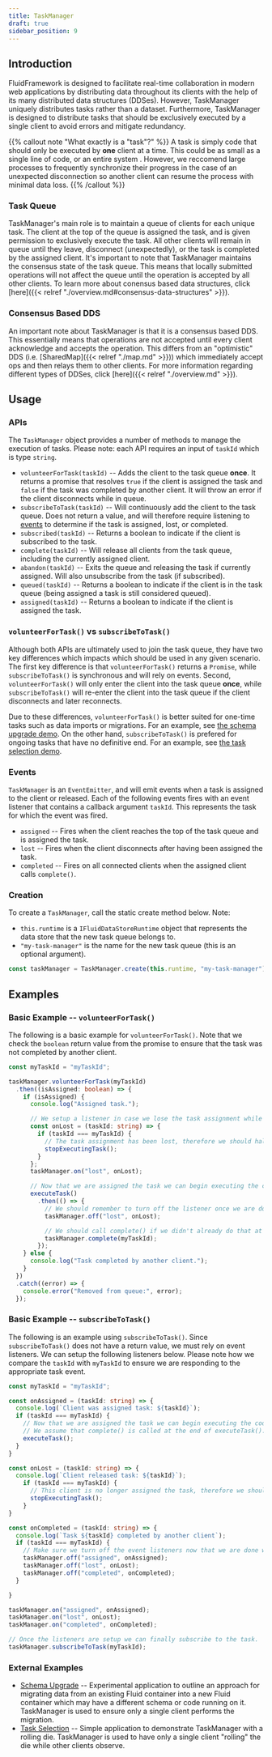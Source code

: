 ```yaml
---
title: TaskManager
draft: true
sidebar_position: 9
---
```


## Introduction

FluidFramework is designed to facilitate real-time collaboration in modern web applications by distributing data throughout its clients with the help of its many distributed data structures (DDSes). However, TaskManager uniquely distributes tasks rather than a dataset. Furthermore, TaskManager is designed to distribute tasks that should be exclusively executed by a single client to avoid errors and mitigate redundancy.

{{% callout note "What exactly is a \"task\"?" %}}
A task is simply code that should only be executed by **one** client at a time. This could be as small as a single line of code, or an entire system . However, we reccomend large processes to frequently synchronize their progress in the case of an unexpected disconnection so another client can resume the process with minimal data loss.
{{% /callout %}}

### Task Queue

TaskManager's main role is to maintain a queue of clients for each unique task. The client at the top of the queue is assigned the task, and is given permission to exclusively execute the task. All other clients will remain in queue until they leave, disconnect (unexpectedly), or the task is completed by the assigned client. It's important to note that TaskManager maintains the consensus state of the task queue. This means that locally submitted operations will not affect the queue until the operation is accepted by all other clients. To learn more about conensus based data structures, click [here]({{< relref "./overview.md#consensus-data-structures" >}}).

### Consensus Based DDS

An important note about TaskManager is that it is a consensus based DDS. This essentially means that operations are not accepted until every client acknowledge and accepts the operation. This differs from an "optimistic" DDS (i.e. [SharedMap]({{< relref "./map.md" >}})) which immediately accept ops and then relays them to other clients. For more information regarding different types of DDSes, click [here]({{< relref "./overview.md" >}}).

## Usage

### APIs

The `TaskManager` object provides a number of methods to manage the execution of tasks. Please note: each API requires an input of `taskId` which is type `string`.


-   `volunteerForTask(taskId)` -- Adds the client to the task queue **once**. It returns a promise that resolves `true` if the client is assigned the task and `false` if the task was completed by another client. It will throw an error if the client disconnects while in queue.
-   `subscribeToTask(taskId)` -- Will continuously add the client to the task queue. Does not return a value, and will therefore require listening to [events](#events) to determine if the task is assigned, lost, or completed.
-   `subscribed(taskId)` -- Returns a boolean to indicate if the client is subscribed to the task.
-   `complete(taskId)` -- Will release all clients from the task queue, including the currently assigned client.
-   `abandon(taskId)` -- Exits the queue and releasing the task if currently assigned. Will also unsubscribe from the task (if subscribed).
-   `queued(taskId)` -- Returns a boolean to indicate if the client is in the task queue (being assigned a task is still considered queued).
-   `assigned(taskId)` -- Returns a boolean to indicate if the client is assigned the task.


### `volunteerForTask()` vs `subscribeToTask()`

Although both APIs are ultimately used to join the task queue, they have two key differences which impacts which should be used in any given scenario. The first key difference is that `volunteerForTask()` returns a `Promise`, while `subscribeToTask()` is synchronous and will rely on events. Second, `volunteerForTask()` will only enter the client into the task queue **once**, while `subscribeToTask()` will re-enter the client into the task queue if the client disconnects and later reconnects.

Due to these differences, `volunteerForTask()` is better suited for one-time tasks such as data imports or migrations. For an example, see [the schema upgrade demo](#external-examples). On the other hand, `subscribeToTask()` is prefered for ongoing tasks that have no definitive end. For an example, see [the task selection demo](#external-examples).

### Events

`TaskManager` is an `EventEmitter`, and will emit events when a task is assigned to the client or released. Each of the following events fires with an event listener that contains a callback argument `taskId`. This represents the task for which the event was fired.

-   `assigned` -- Fires when the client reaches the top of the task queue and is assigned the task.
-   `lost` -- Fires when the client disconnects after having been assigned the task.
-   `completed` -- Fires on all connected clients when the assigned client calls `complete()`.

### Creation

To create a `TaskManager`, call the static create method below. Note:

-   `this.runtime` is a `IFluidDataStoreRuntime` object that represents the data store that the new task queue belongs to.
-   `"my-task-manager"` is the name for the new task queue (this is an optional argument).

```typescript
const taskManager = TaskManager.create(this.runtime, "my-task-manager");
```

## Examples

### Basic Example -- `volunteerForTask()`

The following is a basic example for `volunteerForTask()`. Note that we check the `boolean` return value from the promise to ensure that the task was not completed by another client.

```typescript
const myTaskId = "myTaskId";

taskManager.volunteerForTask(myTaskId)
  .then((isAssigned: boolean) => {
    if (isAssigned) {
      console.log("Assigned task.");

      // We setup a listener in case we lose the task assignment while executing the code.
      const onLost = (taskId: string) => {
        if (taskId === myTaskId) {
          // The task assignment has been lost, therefore we should halt execution.
          stopExecutingTask();
        }
      };
      taskManager.on("lost", onLost);

      // Now that we are assigned the task we can begin executing the code.
      executeTask()
        .then(() => {
          // We should remember to turn off the listener once we are done with it.
          taskManager.off("lost", onLost);

          // We should call complete() if we didn't already do that at the end of executeTask().
          taskManager.complete(myTaskId);
        });
    } else {
      console.log("Task completed by another client.");
    }
  })
  .catch((error) => {
    console.error("Removed from queue:", error);
  });
```

### Basic Example -- `subscribeToTask()`

The following is an example using `subscribeToTask()`. Since `subscribeToTask()` does not have a return value, we must rely on event listeners. We can setup the following listeners below. Please note how we compare the `taskId` with `myTaskId` to ensure we are responding to the appropriate task event.


```typescript
const myTaskId = "myTaskId";

const onAssigned = (taskId: string) => {
  console.log(`Client was assigned task: ${taskId}`);
  if (taskId === myTaskId) {
    // Now that we are assigned the task we can begin executing the code.
    // We assume that complete() is called at the end of executeTask().
    executeTask();
  }
}

const onLost = (taskId: string) => {
  console.log(`Client released task: ${taskId}`);
    if (taskId === myTaskId) {
      // This client is no longer assigned the task, therefore we should halt execution.
      stopExecutingTask();
    }
}

const onCompleted = (taskId: string) => {
  console.log(`Task ${taskId} completed by another client`);
  if (taskId === myTaskId) {
    // Make sure we turn off the event listeners now that we are done with them.
    taskManager.off("assigned", onAssigned);
    taskManager.off("lost", onLost);
    taskManager.off("completed", onCompleted);
  }

}

taskManager.on("assigned", onAssigned);
taskManager.on("lost", onLost);
taskManager.on("completed", onCompleted);

// Once the listeners are setup we can finally subscribe to the task.
taskManager.subscribeToTask(myTaskId);
```

### External Examples

-   [Schema Upgrade](https://github.com/microsoft/FluidFramework/tree/main/examples/hosts/app-integration/schema-upgrade) -- Experimental application to outline an approach for migrating data from an existing Fluid container into a new Fluid container which may have a different schema or code running on it. TaskManager is used to ensure only a single client performs the migration.
-   [Task Selection](https://github.com/microsoft/FluidFramework/tree/main/examples/data-objects/task-selection) -- Simple application to demonstrate TaskManager with a rolling die. TaskManager is used to have only a single client "rolling" the die while other clients observe.
